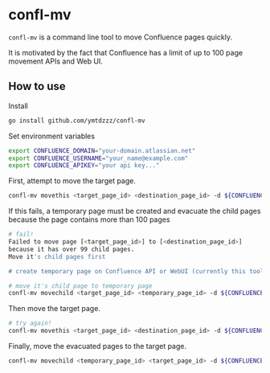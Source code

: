 # confl-mv

`confl-mv` is a command line tool to move Confluence pages quickly.

It is motivated by the fact that Confluence has a limit of up to 100 page movement APIs and Web UI.

## How to use

Install

```sh
go install github.com/ymtdzzz/confl-mv
```

Set environment variables

```sh
export CONFLUENCE_DOMAIN="your-domain.atlassian.net"
export CONFLUENCE_USERNAME="your_name@example.com"
export CONFLUENCE_APIKEY="your api key..."
```

First, attempt to move the target page.

```sh
confl-mv movethis <target_page_id> <destination_page_id> -d ${CONFLUENCE_DOMAIN} -u ${CONFLUENCE_USERNAME} -a ${CONFLUENCE_APIKEY}
```

If this fails, a temporary page must be created and evacuate the child pages because the page contains more than 100 pages

```sh
# fail!
Failed to move page [<target_page_id>] to [<destination_page_id>]
because it has over 99 child pages.
Move it's child pages first

# create temporary page on Confluence API or WebUI (currently this tool doesn't has this feature 🙏)

# move it's child page to temporary page
confl-mv movechild <target_page_id> <temporary_page_id> -d ${CONFLUENCE_DOMAIN} -u ${CONFLUENCE_USERNAME} -a ${CONFLUENCE_APIKEY}
```

Then move the target page.

```sh
# try again!
confl-mv movethis <target_page_id> <destination_page_id> -d ${CONFLUENCE_DOMAIN} -u ${CONFLUENCE_USERNAME} -a ${CONFLUENCE_APIKEY}
```

Finally, move the evacuated pages to the target page.

```sh
confl-mv movechild <temporary_page_id> <target_page_id> -d ${CONFLUENCE_DOMAIN} -u ${CONFLUENCE_USERNAME} -a ${CONFLUENCE_APIKEY}
```
